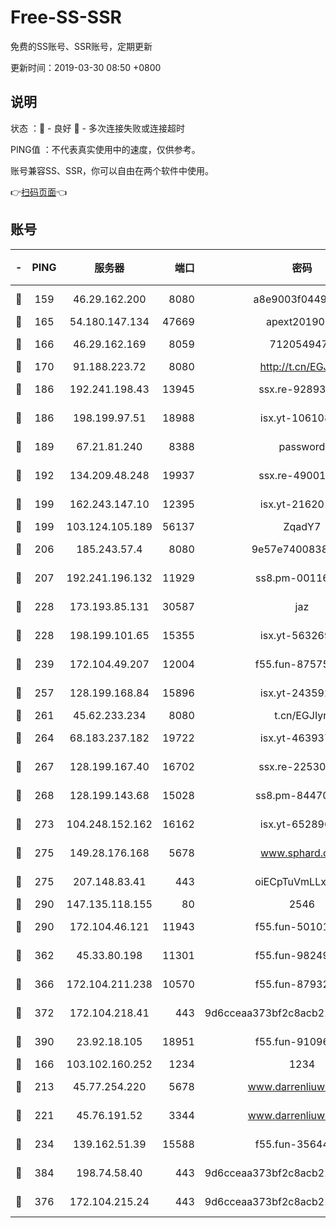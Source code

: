 # Free-SS-SSR

免费的SS账号、SSR账号，定期更新

更新时间：2019-03-30 08:50 +0800

## 说明

状态     ：🙂 - 良好 🙁 - 多次连接失败或连接超时

PING值   ：不代表真实使用中的速度，仅供参考。

账号兼容SS、SSR，你可以自由在两个软件中使用。

👉[扫码页面](https://liesauer.github.io/Free-SS-SSR/)👈

## 账号

|-|PING|服务器|端口|密码|加密方式|区域|
|:----:|:----:|:-----:|-----:|:----:|:----:|:----:|
|🙂|159|46.29.162.200|8080|a8e9003f0449cea5|chacha20-ietf|RU|
|🙂|165|54.180.147.134|47669|apext2019001|chacha20|KR|
|🙂|166|46.29.162.169|8059|7120549471|aes-256-cfb||
|🙂|170|91.188.223.72|8080|http://t.cn/EGJIyrl|rc4-md5|RU|
|🙂|186|192.241.198.43|13945|ssx.re-92893313|aes-256-cfb|US|
|🙂|186|198.199.97.51|18988|isx.yt-10610872|aes-256-cfb|US|
|🙂|189|67.21.81.240|8388|password|aes-256-cfb|US|
|🙂|192|134.209.48.248|19937|ssx.re-49001523|aes-256-cfb|US|
|🙂|199|162.243.147.10|12395|isx.yt-21620171|aes-256-cfb|US|
|🙂|199|103.124.105.189|56137|ZqadY7|chacha20|US|
|🙂|206|185.243.57.4|8080|9e57e7400838a01e|chacha20-ietf|US|
|🙂|207|192.241.196.132|11929|ss8.pm-00116909|aes-256-cfb|US|
|🙂|228|173.193.85.131|30587|jaz|aes-256-cfb|US|
|🙂|228|198.199.101.65|15355|isx.yt-56326959|aes-256-cfb|US|
|🙂|239|172.104.49.207|12004|f55.fun-87575174|aes-256-cfb|SG|
|🙂|257|128.199.168.84|15896|isx.yt-24359224|aes-256-cfb|SG|
|🙂|261|45.62.233.234|8080|t.cn/EGJIyrl|rc4-md5|CA|
|🙂|264|68.183.237.182|19722|isx.yt-46393764|aes-256-cfb|SG|
|🙂|267|128.199.167.40|16702|ssx.re-22530324|aes-256-cfb|SG|
|🙂|268|128.199.143.68|15028|ss8.pm-84470034|aes-256-cfb|SG|
|🙂|273|104.248.152.162|16162|isx.yt-65289690|aes-256-cfb|SG|
|🙂|275|149.28.176.168|5678|www.sphard.com|aes-256-cfb|AU|
|🙂|275|207.148.83.41|443|oiECpTuVmLLxk4Ts|aes-256-cfb|AU|
|🙂|290|147.135.118.155|80|2546|chacha20|US|
|🙂|290|172.104.46.121|11943|f55.fun-50101204|aes-256-cfb|SG|
|🙂|362|45.33.80.198|11301|f55.fun-98249734|aes-256-cfb|US|
|🙂|366|172.104.211.238|10570|f55.fun-87932091|aes-256-cfb|US|
|🙂|372|172.104.218.41|443|9d6cceaa373bf2c8acb22e60b6a58be6|aes-256-cfb|US|
|🙂|390|23.92.18.105|18951|f55.fun-91096122|aes-256-cfb|US|
|🙂|166|103.102.160.252|1234|1234|rc4-md5|JP|
|🙂|213|45.77.254.220|5678|www.darrenliuwei.com|aes-256-cfb|SG|
|🙂|221|45.76.191.52|3344|www.darrenliuwei.com|aes-256-cfb|JP|
|🙂|234|139.162.51.39|15588|f55.fun-35644357|aes-256-cfb|SG|
|🙂|384|198.74.58.40|443|9d6cceaa373bf2c8acb22e60b6a58be6|aes-256-cfb|US|
|🙁|376|172.104.215.24|443|9d6cceaa373bf2c8acb22e60b6a58be6|aes-256-cfb|US|
